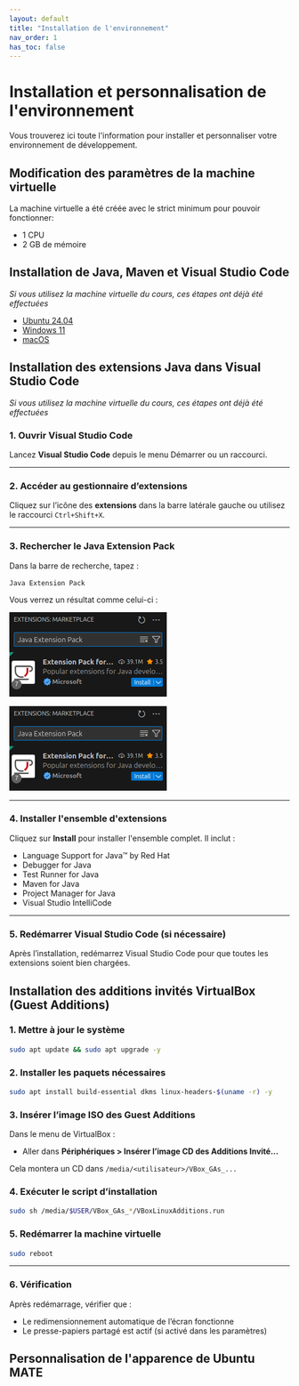 ```yaml
---
layout: default
title: "Installation de l'environnement"
nav_order: 1
has_toc: false
---
```

# Installation et personnalisation de l'environnement

Vous trouverez ici toute l'information pour installer et personnaliser votre environnement de développement.

## Modification des paramètres de la machine virtuelle

La machine virtuelle a été créée avec le strict minimum pour pouvoir fonctionner:

- 1 CPU
- 2 GB de mémoire

## Installation de Java, Maven et Visual Studio Code

*Si vous utilisez la machine virtuelle du cours, ces étapes ont déjà été effectuées*

- [Ubuntu 24.04](ubuntu)
- [Windows 11](windows)
- [macOS](macos)

## Installation des extensions Java dans Visual Studio Code

*Si vous utilisez la machine virtuelle du cours, ces étapes ont déjà été effectuées*

### 1. Ouvrir Visual Studio Code

Lancez **Visual Studio Code** depuis le menu Démarrer ou un raccourci.

---

### 2. Accéder au gestionnaire d’extensions

Cliquez sur l’icône des **extensions** dans la barre latérale gauche ou utilisez le raccourci `Ctrl+Shift+X`.

---

### 3. Rechercher le Java Extension Pack

Dans la barre de recherche, tapez :

```
Java Extension Pack
```

Vous verrez un résultat comme celui-ci :

![test](../assets/images/java-extension-pack.png)

![alt text](../assets/images/java-extension-pack.png)

---

### 4. Installer l'ensemble d'extensions

Cliquez sur **Install** pour installer l'ensemble complet. Il inclut :

- Language Support for Java™ by Red Hat
- Debugger for Java
- Test Runner for Java
- Maven for Java
- Project Manager for Java
- Visual Studio IntelliCode

---

### 5. Redémarrer Visual Studio Code (si nécessaire)

Après l’installation, redémarrez Visual Studio Code pour que toutes les extensions soient bien chargées.

## Installation des additions invités VirtualBox (Guest Additions)

### 1. Mettre à jour le système

```bash
sudo apt update && sudo apt upgrade -y
```

### 2. Installer les paquets nécessaires

```bash
sudo apt install build-essential dkms linux-headers-$(uname -r) -y
```

### 3. Insérer l’image ISO des Guest Additions

Dans le menu de VirtualBox :

- Aller dans **Périphériques > Insérer l’image CD des Additions Invité...**

Cela montera un CD dans `/media/<utilisateur>/VBox_GAs_...`

### 4. Exécuter le script d’installation

```bash
sudo sh /media/$USER/VBox_GAs_*/VBoxLinuxAdditions.run
```

### 5. Redémarrer la machine virtuelle

```bash
sudo reboot
```

---

### 6. Vérification

Après redémarrage, vérifier que :

- Le redimensionnement automatique de l’écran fonctionne
- Le presse-papiers partagé est actif (si activé dans les paramètres)

## Personnalisation de l'apparence de Ubuntu MATE
